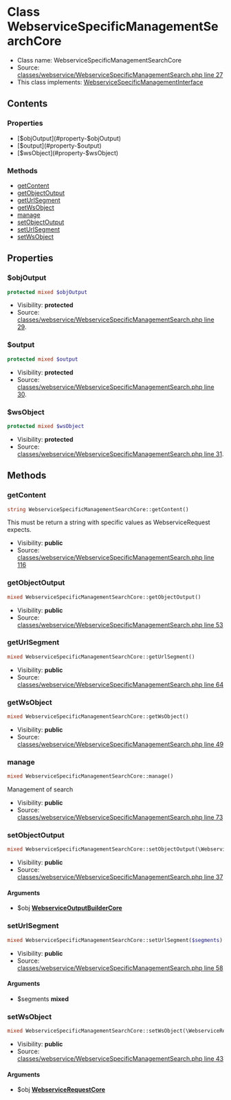 Class WebserviceSpecificManagementSearchCore
=====================





* Class name: WebserviceSpecificManagementSearchCore
* Source: [classes/webservice/WebserviceSpecificManagementSearch.php line 27](https://github.com/PrestaShop/PrestaShop/blob/1.6.0.5/classes/webservice/WebserviceSpecificManagementSearch.php#L27)
* This class implements: [WebserviceSpecificManagementInterface](interface.WebserviceSpecificManagementInterface.md)

Contents
--------


### Properties

* [$objOutput](#property-$objOutput)
* [$output](#property-$output)
* [$wsObject](#property-$wsObject)

### Methods

* [getContent](#method-getContent)
* [getObjectOutput](#method-getObjectOutput)
* [getUrlSegment](#method-getUrlSegment)
* [getWsObject](#method-getWsObject)
* [manage](#method-manage)
* [setObjectOutput](#method-setObjectOutput)
* [setUrlSegment](#method-setUrlSegment)
* [setWsObject](#method-setWsObject)




Properties
----------


### <a name="property-$objOutput"></a>$objOutput

```php
protected mixed $objOutput
```





* Visibility: **protected**
* Source: [classes/webservice/WebserviceSpecificManagementSearch.php line 29](https://github.com/PrestaShop/PrestaShop/blob/1.6.0.5/classes/webservice/WebserviceSpecificManagementSearch.php#L29).


### <a name="property-$output"></a>$output

```php
protected mixed $output
```





* Visibility: **protected**
* Source: [classes/webservice/WebserviceSpecificManagementSearch.php line 30](https://github.com/PrestaShop/PrestaShop/blob/1.6.0.5/classes/webservice/WebserviceSpecificManagementSearch.php#L30).


### <a name="property-$wsObject"></a>$wsObject

```php
protected mixed $wsObject
```





* Visibility: **protected**
* Source: [classes/webservice/WebserviceSpecificManagementSearch.php line 31](https://github.com/PrestaShop/PrestaShop/blob/1.6.0.5/classes/webservice/WebserviceSpecificManagementSearch.php#L31).


Methods
-------


### <a name="method-getContent"></a>getContent

```php
string WebserviceSpecificManagementSearchCore::getContent()
```

This must be return a string with specific values as WebserviceRequest expects.



* Visibility: **public**
* Source: [classes/webservice/WebserviceSpecificManagementSearch.php line 116](https://github.com/PrestaShop/PrestaShop/blob/1.6.0.5/classes/webservice/WebserviceSpecificManagementSearch.php#L116)




### <a name="method-getObjectOutput"></a>getObjectOutput

```php
mixed WebserviceSpecificManagementSearchCore::getObjectOutput()
```





* Visibility: **public**
* Source: [classes/webservice/WebserviceSpecificManagementSearch.php line 53](https://github.com/PrestaShop/PrestaShop/blob/1.6.0.5/classes/webservice/WebserviceSpecificManagementSearch.php#L53)




### <a name="method-getUrlSegment"></a>getUrlSegment

```php
mixed WebserviceSpecificManagementSearchCore::getUrlSegment()
```





* Visibility: **public**
* Source: [classes/webservice/WebserviceSpecificManagementSearch.php line 64](https://github.com/PrestaShop/PrestaShop/blob/1.6.0.5/classes/webservice/WebserviceSpecificManagementSearch.php#L64)




### <a name="method-getWsObject"></a>getWsObject

```php
mixed WebserviceSpecificManagementSearchCore::getWsObject()
```





* Visibility: **public**
* Source: [classes/webservice/WebserviceSpecificManagementSearch.php line 49](https://github.com/PrestaShop/PrestaShop/blob/1.6.0.5/classes/webservice/WebserviceSpecificManagementSearch.php#L49)




### <a name="method-manage"></a>manage

```php
mixed WebserviceSpecificManagementSearchCore::manage()
```

Management of search



* Visibility: **public**
* Source: [classes/webservice/WebserviceSpecificManagementSearch.php line 73](https://github.com/PrestaShop/PrestaShop/blob/1.6.0.5/classes/webservice/WebserviceSpecificManagementSearch.php#L73)




### <a name="method-setObjectOutput"></a>setObjectOutput

```php
mixed WebserviceSpecificManagementSearchCore::setObjectOutput(\WebserviceOutputBuilderCore $obj)
```





* Visibility: **public**
* Source: [classes/webservice/WebserviceSpecificManagementSearch.php line 37](https://github.com/PrestaShop/PrestaShop/blob/1.6.0.5/classes/webservice/WebserviceSpecificManagementSearch.php#L37)


#### Arguments
* $obj **[WebserviceOutputBuilderCore](class.WebserviceOutputBuilderCore.md)**



### <a name="method-setUrlSegment"></a>setUrlSegment

```php
mixed WebserviceSpecificManagementSearchCore::setUrlSegment($segments)
```





* Visibility: **public**
* Source: [classes/webservice/WebserviceSpecificManagementSearch.php line 58](https://github.com/PrestaShop/PrestaShop/blob/1.6.0.5/classes/webservice/WebserviceSpecificManagementSearch.php#L58)


#### Arguments
* $segments **mixed**



### <a name="method-setWsObject"></a>setWsObject

```php
mixed WebserviceSpecificManagementSearchCore::setWsObject(\WebserviceRequestCore $obj)
```





* Visibility: **public**
* Source: [classes/webservice/WebserviceSpecificManagementSearch.php line 43](https://github.com/PrestaShop/PrestaShop/blob/1.6.0.5/classes/webservice/WebserviceSpecificManagementSearch.php#L43)


#### Arguments
* $obj **[WebserviceRequestCore](class.WebserviceRequestCore.md)**


